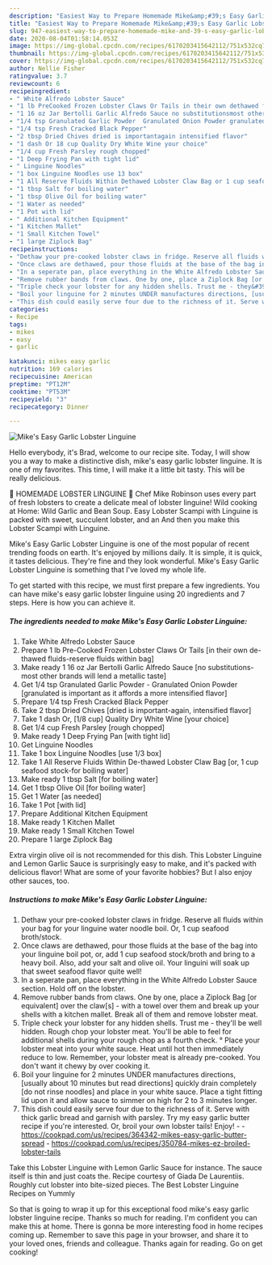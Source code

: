 ```yaml
---
description: "Easiest Way to Prepare Homemade Mike&amp;#39;s Easy Garlic Lobster Linguine"
title: "Easiest Way to Prepare Homemade Mike&amp;#39;s Easy Garlic Lobster Linguine"
slug: 947-easiest-way-to-prepare-homemade-mike-and-39-s-easy-garlic-lobster-linguine
date: 2020-08-04T01:58:14.053Z
image: https://img-global.cpcdn.com/recipes/6170203415642112/751x532cq70/mikes-easy-garlic-lobster-linguine-recipe-main-photo.jpg
thumbnail: https://img-global.cpcdn.com/recipes/6170203415642112/751x532cq70/mikes-easy-garlic-lobster-linguine-recipe-main-photo.jpg
cover: https://img-global.cpcdn.com/recipes/6170203415642112/751x532cq70/mikes-easy-garlic-lobster-linguine-recipe-main-photo.jpg
author: Nellie Fisher
ratingvalue: 3.7
reviewcount: 6
recipeingredient:
- " White Alfredo Lobster Sauce"
- "1 lb PreCooked Frozen Lobster Claws Or Tails in their own dethawed fluidsreserve fluids within bag"
- "1 16 oz Jar Bertolli Garlic Alfredo Sauce no substitutionsmost other brands will lend a metallic taste"
- "1/4 tsp Granulated Garlic Powder  Granulated Onion Powder granulated is important as it affords a more intensified flavor"
- "1/4 tsp Fresh Cracked Black Pepper"
- "2 tbsp Dried Chives dried is importantagain intensified flavor"
- "1 dash Or 18 cup Quality Dry White Wine your choice"
- "1/4 cup Fresh Parsley rough chopped"
- "1 Deep Frying Pan with tight lid"
- " Linguine Noodles"
- "1 box Linguine Noodles use 13 box"
- "1 All Reserve Fluids Within Dethawed Lobster Claw Bag or 1 cup seafood stockfor boiling water"
- "1 tbsp Salt for boiling water"
- "1 tbsp Olive Oil for boiling water"
- "1 Water as needed"
- "1 Pot with lid"
- " Additional Kitchen Equipment"
- "1 Kitchen Mallet"
- "1 Small Kitchen Towel"
- "1 large Ziplock Bag"
recipeinstructions:
- "Dethaw your pre-cooked lobster claws in fridge. Reserve all fluids within your bag for your linguine water noodle boil. Or, 1 cup seafood broth/stock."
- "Once claws are dethawed, pour those fluids at the base of the bag into your linguine boil pot, or, add 1 cup seafood stock/broth and bring to a heavy boil. Also, add your salt and olive oil. Your linguini will soak up that sweet seafood flavor quite well!"
- "In a seperate pan, place everything in the White Alfredo Lobster Sauce section. Hold off on the lobster."
- "Remove rubber bands from claws. One by one, place a Ziplock Bag [or equivalent] over the claw[s] - with a towel over them and break up your shells with a kitchen mallet. Break all of them and remove lobster meat."
- "Triple check your lobster for any hidden shells. Trust me - they&#39;ll be well hidden. Rough chop your lobster meat. You&#39;ll be able to feel for additional shells during your rough chop as a fourth check.                                                                                        ° Place your lobster meat into your white sauce. Heat until hot then immediately reduce to low. Remember, your lobster meat is already pre-cooked. You don&#39;t want it chewy by over cooking it."
- "Boil your linguine for 2 minutes UNDER manufactures directions, [usually about 10 minutes but read directions] quickly drain completely [do not rinse noodles] and place in your white sauce. Place a tight fitting lid upon it and allow sauce to simmer on high for 2 to 3 minutes longer."
- "This dish could easily serve four due to the richness of it. Serve with thick garlic bread and garnish with parsley. Try my easy garlic butter recipe if you&#39;re interested. Or, broil your own lobster tails! Enjoy!  https://cookpad.com/us/recipes/364342-mikes-easy-garlic-butter-spread https://cookpad.com/us/recipes/350784-mikes-ez-broiled-lobster-tails"
categories:
- Recipe
tags:
- mikes
- easy
- garlic

katakunci: mikes easy garlic 
nutrition: 169 calories
recipecuisine: American
preptime: "PT12M"
cooktime: "PT53M"
recipeyield: "3"
recipecategory: Dinner

---
```



![Mike&#39;s Easy Garlic Lobster Linguine](https://img-global.cpcdn.com/recipes/6170203415642112/751x532cq70/mikes-easy-garlic-lobster-linguine-recipe-main-photo.jpg)

Hello everybody, it's Brad, welcome to our recipe site. Today, I will show you a way to make a distinctive dish, mike&#39;s easy garlic lobster linguine. It is one of my favorites. This time, I will make it a little bit tasty. This will be really delicious.

🦞 HOMEMADE LOBSTER LINGUINE 🦞 Chef Mike Robinson uses every part of fresh lobsters to create a delicate meal of lobster linguine! Wild cooking at Home: Wild Garlic and Bean Soup. Easy Lobster Scampi with Linguine is packed with sweet, succulent lobster, and an And then you make this Lobster Scampi with Linguine.

Mike&#39;s Easy Garlic Lobster Linguine is one of the most popular of recent trending foods on earth. It's enjoyed by millions daily. It is simple, it is quick, it tastes delicious. They're fine and they look wonderful. Mike&#39;s Easy Garlic Lobster Linguine is something that I've loved my whole life.


To get started with this recipe, we must first prepare a few ingredients. You can have mike&#39;s easy garlic lobster linguine using 20 ingredients and 7 steps. Here is how you can achieve it.

<!--inarticleads1-->

##### The ingredients needed to make Mike&#39;s Easy Garlic Lobster Linguine:

1. Take  White Alfredo Lobster Sauce
1. Prepare 1 lb Pre-Cooked Frozen Lobster Claws Or Tails [in their own de-thawed fluids-reserve fluids within bag]
1. Make ready 1 16 oz Jar Bertolli Garlic Alfredo Sauce [no substitutions-most other brands will lend a metallic taste]
1. Get 1/4 tsp Granulated Garlic Powder - Granulated Onion Powder [granulated is important as it affords a more intensified flavor]
1. Prepare 1/4 tsp Fresh Cracked Black Pepper
1. Take 2 tbsp Dried Chives [dried is important-again, intensified flavor]
1. Take 1 dash Or, [1/8 cup] Quality Dry White Wine [your choice]
1. Get 1/4 cup Fresh Parsley [rough chopped]
1. Make ready 1 Deep Frying Pan [with tight lid]
1. Get  Linguine Noodles
1. Take 1 box Linguine Noodles [use 1/3 box]
1. Take 1 All Reserve Fluids Within De-thawed Lobster Claw Bag [or, 1 cup seafood stock-for boiling water]
1. Make ready 1 tbsp Salt [for boiling water]
1. Get 1 tbsp Olive Oil [for boiling water]
1. Get 1 Water [as needed]
1. Take 1 Pot [with lid]
1. Prepare  Additional Kitchen Equipment
1. Make ready 1 Kitchen Mallet
1. Make ready 1 Small Kitchen Towel
1. Prepare 1 large Ziplock Bag


Extra virgin olive oil is not recommended for this dish. This Lobster Linguine and Lemon Garlic Sauce is surprisingly easy to make, and it&#39;s packed with delicious flavor! What are some of your favorite hobbies? But I also enjoy other sauces, too. 

<!--inarticleads2-->

##### Instructions to make Mike&#39;s Easy Garlic Lobster Linguine:

1. Dethaw your pre-cooked lobster claws in fridge. Reserve all fluids within your bag for your linguine water noodle boil. Or, 1 cup seafood broth/stock.
1. Once claws are dethawed, pour those fluids at the base of the bag into your linguine boil pot, or, add 1 cup seafood stock/broth and bring to a heavy boil. Also, add your salt and olive oil. Your linguini will soak up that sweet seafood flavor quite well!
1. In a seperate pan, place everything in the White Alfredo Lobster Sauce section. Hold off on the lobster.
1. Remove rubber bands from claws. One by one, place a Ziplock Bag [or equivalent] over the claw[s] - with a towel over them and break up your shells with a kitchen mallet. Break all of them and remove lobster meat.
1. Triple check your lobster for any hidden shells. Trust me - they&#39;ll be well hidden. Rough chop your lobster meat. You&#39;ll be able to feel for additional shells during your rough chop as a fourth check.                                                                                        ° Place your lobster meat into your white sauce. Heat until hot then immediately reduce to low. Remember, your lobster meat is already pre-cooked. You don&#39;t want it chewy by over cooking it.
1. Boil your linguine for 2 minutes UNDER manufactures directions, [usually about 10 minutes but read directions] quickly drain completely [do not rinse noodles] and place in your white sauce. Place a tight fitting lid upon it and allow sauce to simmer on high for 2 to 3 minutes longer.
1. This dish could easily serve four due to the richness of it. Serve with thick garlic bread and garnish with parsley. Try my easy garlic butter recipe if you&#39;re interested. Or, broil your own lobster tails! Enjoy! -  - https://cookpad.com/us/recipes/364342-mikes-easy-garlic-butter-spread - https://cookpad.com/us/recipes/350784-mikes-ez-broiled-lobster-tails


Take this Lobster Linguine with Lemon Garlic Sauce for instance. The sauce itself is thin and just coats the. Recipe courtesy of Giada De Laurentiis. Roughly cut lobster into bite-sized pieces. The Best Lobster Linguine Recipes on Yummly 

So that is going to wrap it up for this exceptional food mike&#39;s easy garlic lobster linguine recipe. Thanks so much for reading. I'm confident you can make this at home. There is gonna be more interesting food in home recipes coming up. Remember to save this page in your browser, and share it to your loved ones, friends and colleague. Thanks again for reading. Go on get cooking!
